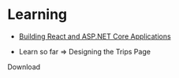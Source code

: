 # Learning

* [Building React and ASP.NET Core Applications](https://www.linkedin.com/learning/building-react-and-asp-dot-net-core-applications)

* Learn so far => Designing the Trips Page

Download
